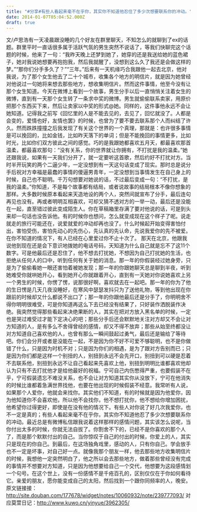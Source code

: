 ```yaml
---
title: "#分享#有些人看起来毫不在乎你，其实你不知道他忍住了多少次想要联系你的冲动。"
date: 2014-01-07T05:04:52.000Z
draft: true
---
```

文/卢思浩有一天凌晨跟没睡的几个好友在群里聊天，不知怎么的就聊到了ex的话题。群里平时一直话很多属于活跃气氛的男生突然不说话了，等我们快聊完这个话题的时候，他来了一句：“我昨天晚上还梦到她了，她穿的还是我送给她的蓝色裙子，她对我说她想要再抱抱我，然后我就醒了，没想到这么久了我还是会做这样的梦。”“那你们分手多久了？”“三年。”后来有一天机缘巧合我跟他一起去北京，他对我说，为了那个女生他去了二十个城市，收集各个地方的明信片，就是因为她曾经对他说过一句她将来想去那些地方，想收集明信片。然而这件事情，他至今没有让那个女生知道。今天在微博上看到一个故事，男生分手以后一直悄悄关注着女生的微博，直到有一天那个女生转了一条求中奖的微博。男生就偷偷联系卖家，用原价把那个东西买下来，然后让卖家以中奖的形式@她。同样的，这件事他永远不会让她知道。记得我之前写《回忆里的人是不能去见的，去见了，回忆就没了。人都是会变的，爱情也好，友情也罢》的时候，也曾为了要不要去联系那个人而纠结了许久。然而跌跌撞撞之后我发现了有关这个世界的一个真理，那就是：也许很多事情是可以挽回的，比如金钱，比如昨天落下的单词；但是不能挽回的事情更多，比如时光，比如你们双方彼此之间的感觉。巧的是我跟她都喜欢五月天，都最喜欢那首温柔，都最喜欢那句：“没有关系，你的世界就让你拥有，不打扰是我的温柔。”她还跟我说，如果有一天我们分开了，就一定要听这首歌，然后约好不打扰对方。当时半开玩笑的两个二逼少年，一定没想到有一天这句话变成了现实。那时总是说分手后祝对方幸福是最蠢的事情的傻逼男青年，一定没想到当事情发生在自己身上的时候，自己也不聪明。千万句想要对她说的话，不过最后变成一句：“不打扰，是我的温柔。”你知道，不是每个故事都有结局，或者说故事的结局根本不像你想象的那样。大多数时候原本看起来天造地设的两个人，突然间就宣布了分手，最后连句再见也没有。再或者明明互相喜欢，可却又猜不透对方的一举一动，最后还是没能在一起，直至错过彼此变成陌生人。你在草稿箱里存满了要对他说的话，可是到头来却一句话也没告诉他。有的时候你也想问，怎么就变成现在这个样子了呢。说走就走的旅行可能还在，说爱就爱的冲动却再也没了。什么时候起开始变得害怕付出，害怕受伤，害怕先动心的先伤心，先认真的先认命，先说我爱你的先不被爱。在你不知道的情况下，有人已经在心里爱过你不止十次了。 那天在北京，他跟我说他到现在还是会下意识地拨她的电话号码，天知道为什么自己就是忘不了这11个数字。可是他最后还是忍住了，他不想去打扰她，不想因为自己打扰她的生活，也拒绝从任何人的口中，听到任何有关于她的消息。那一年的你假装经过她身旁，只是为了偷偷看她一眼还害怕着被她发现；那一年的你跟她聊天总是聊到半夜，听到她难受你就哄她开心，看到她开心你就跟着开心，直到有一天她对你说她喜欢上另一个男生的时候，你愣了愣，说那很好啊，喜欢就去在一起吧。那一年的你为了他的生日愣是几天几夜没睡好，在寒风中瑟瑟发抖只为了送他礼物，等到他出现在你跟前的时候却又什么都说不出口了；那一年的你跟他最后还是分手了，你明明舍不得你明明很难受，可是你知道再这么下去已经没有结果了，只好装作洒脱装作决绝。我突然觉得那些看起来决绝果断的人，其实在把对方放入黑名单的时候，一定也是哭过难受过才能下定决心的吧；那些分手后还会默默地关注对方却又不会让对方知道的人，是有多么不舍得曾经的感情，却又不得不放弃；那些从始至终都没让对方知道自己喜欢他的人，也曾有那么一瞬间鼓起过勇气，最后还是输给了等待吧。你们会分开或者是没能在一起，不是因为你不好不可爱不够聪明，也不是你做错了什么，只是因为时机不对；只是因为你们的相遇，是为了跟对方告别而已；只是因为你们都是这样一个别扭的人，别扭到永远不会先开口，别扭到可以硬是忍着不去联系他，别扭到永远不让自己看起来先喜欢上他，别扭到明明比谁都喜欢他却认为只有不去打扰他才是给他最好的祝福。宁可自己内伤憋得严重，也要假装不在乎，宁可假装遗忘不难没关系，也不会让对方知道其实你从没放下，宁可在他消失的时候比谁都着急满世界找他，也要在他出现的时候假装不经意。我常听有人说，如果那个人爱你，他就会来找你。其实他们不知道，有的时候就是因为他爱你，因为他知道你不会喜欢他，所以他不会找你，他不想打扰你，他不想给你增加困扰，他希望你过得更好，即使是在没有他的情况下。有些人对你说了好几次我爱你，也不一定是真的；有些人看起来毫不在乎你，其实你不知道他忍了多少次想要联系你的冲动。最近总是有微博私信跟我说着这样那样的感情问题，其实该怎么说呢，当你付出太多的时候，你就无法自拔了。你割舍不下的，已经不是你喜欢的那个人了，而是那个默默付出的自己。当你惊叹于自己的付出的时候，你爱上的人，其实只是现在的你自己。到最后，在这场独角戏里，感动的人，只有你自己。学会放手也不一定是坏事，对自己好一点。就像我那个朋友一样，他去那些地方收集明信片的时候，我想他一定突然明白了，他之所以会去那些地方，做着那些曾经没有完成的事情并不想要对方知道，只是因为他想要给自己一个交代，他想要为这段感情划一个句号。在这个世上，没有一份感情不是千疮百孔的，区别仅仅在于你如何看待它。亲爱的朋友，愿你能变成自己的太阳，然后找到一个跟你同频率的人，晚安。原文链接接：http://site.douban.com/177678/widget/notes/10060932/note/239777093/    对应莫萱日记：http://www.kuwo.cn/yinyue/3962305/